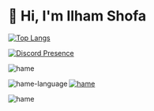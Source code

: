 # 👋 Hi, I'm Ilham Shofa

[![Top Langs](https://github-readme-stats.vercel.app/api/top-langs/?username=ilhamshff&layout=compact)](https://github.com/anuraghazra/github-readme-stats)


[![Discord Presence](https://lanyard.cnrad.dev/api/950588960554487889)](https://discord.com/users/950588960554487889)


<p><img src="https://github-readme-stats.vercel.app/api?username=ilhamshff&show_icons=true&theme=nightowl&locale=en" alt="hame" /></p>

<p><img align="left" src="https://github-readme-stats.vercel.app/api/top-langs?username=ilhamshff&show_icons=true&locale=en&layout=compact&theme=nightowl" alt="hame-language" /></p>

<p><a href="https://github.com/ryo-ma/github-profile-trophy"><img src="https://github-profile-trophy.vercel.app/?username=ilhamshff&row=2&column=4&margin-w=15&margin-h=15&theme=dracula&no-bg=true&no-frame=true" alt="hame" /></a></p>

<p><img align="center" src="https://github-readme-streak-stats.herokuapp.com/?user=ilhamshff&" alt="hame" /></p>



